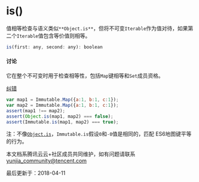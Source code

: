 # is()

值相等检查与语义类似`**Object.is**`，但将不可变`Iterable`作为值对待，如果第二个`Iterable`值包含等价值则相等。

```javascript
is(first: any, second: any): boolean
```

#### 讨论

它在整个不可变时用于检查相等性，包括`Map`键相等和`Set`成员资格。

[纠错](javascript:;)

```javascript
var map1 = Immutable.Map({a:1, b:1, c:1});
var map2 = Immutable.Map({a:1, b:1, c:1});
assert(map1 !== map2);
assert(Object.is(map1, map2) === false);
assert(Immutable.is(map1, map2) === true);
```

注：不像[`Object.is`](https://developer.mozilla.org/en-US/docs/Web/JavaScript/Reference/Global_Objects/Object/is)，`Immutable.is`假设`0`和`-0`值是相同的，匹配 ES6地图键平等的行为。

本文档系腾讯云云+社区成员共同维护，如有问题请联系 yunjia_community@tencent.com

最后更新于：2018-04-11